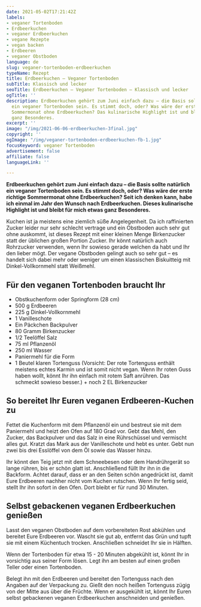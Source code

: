 ```yaml
---
date: 2021-05-02T17:21:42Z
labels:
- veganer Tortenboden
- Erdbeerkuchen
- veganer Erdbeerkuchen
- vegane Rezepte
- vegan backen
- Erdbeeren
- veganer Obstboden
language: de
slug: veganer-tortenboden-erdbeerkuchen
typeName: Rezept
title: Erdbeerkuchen – Veganer Tortenboden
subTitle: Klassisch und lecker
seoTitle: Erdbeerkuchen – Veganer Tortenboden – Klassisch und lecker
ogTitle: ''
description: Erdbeerkuchen gehört zum Juni einfach dazu – die Basis sollte natürlich
  ein veganer Tortenboden sein. Es stimmt doch, oder? Was wäre der erste richtige
  Sommermonat ohne Erdbeerkuchen? Das kulinarische Highlight ist und bleibt etwas
  ganz Besonderes.
excerpt: ''
image: "/img/2021-06-06-erdbeerkuchen-3final.jpg"
copyright: ''
ogImage: "/img/veganer-tortenboden-erdbeerkuchen-fb-1.jpg"
focusKeyword: veganer Tortenboden
advertisement: false
affiliate: false
languageLink: ''

---
```

**Erdbeerkuchen gehört zum Juni einfach dazu – die Basis sollte natürlich ein veganer Tortenboden sein. Es stimmt doch, oder? Was wäre der erste richtige Sommermonat ohne Erdbeerkuchen? Seit ich denken kann, habe ich einmal im Jahr den Wunsch nach Erdbeerkuchen. Dieses kulinarische Highlight ist und bleibt für mich etwas ganz Besonderes.**

Kuchen ist ja meistens eine ziemlich süße Angelegenheit. Da ich raffinierten Zucker leider nur sehr schlecht vertrage und ein Obstboden auch sehr gut ohne auskommt, ist dieses Rezept mit einer kleinen Menge Birkenzucker statt der üblichen großen Portion Zucker. Ihr könnt natürlich auch Rohrzucker verwenden, wenn Ihr sowieso gerade welchen da habt und Ihr den lieber mögt. Der vegane Obstboden gelingt auch so sehr gut – es handelt sich dabei mehr oder weniger um einen klassischen Biskuitteig mit Dinkel-Vollkornmehl statt Weißmehl.

## Für den veganen Tortenboden braucht Ihr

- Obstkuchenform oder Springform (28 cm)
- 500 g Erdbeeren
- 225 g Dinkel-Vollkornmehl
- 1 Vanilleschote
- Ein Päckchen Backpulver
- 80 Gramm Birkenzucker
- 1/2 Teelöffel Salz
- 75 ml Pflanzenöl
- 250 ml Wasser
- Paniermehl für die Form
- 1 Beutel klaren Tortenguss (Vorsicht: Der rote Tortenguss enthält meistens echtes Karmin und ist somit nicht vegan. Wenn Ihr roten Guss haben wollt, könnt Ihr ihn einfach mit rotem Saft anrühren. Das schmeckt sowieso besser.) + noch 2 EL Birkenzucker

## So bereitet Ihr Euren veganen Erdbeeren-Kuchen zu

Fettet die Kuchenform mit dem Pflanzenöl ein und bestreut sie mit dem Paniermehl und heizt den Ofen auf 180 Grad vor. Gebt das Mehl, den Zucker, das Backpulver und das Salz in eine Rührschüssel und vermischt alles gut. Kratzt das Mark aus der Vanilleschote und hebt es unter. Gebt nun zwei bis drei Esslöffel von dem Öl sowie das Wasser hinzu. 

Ihr könnt den Teig jetzt mit dem Schneebesen   oder dem Handrührgerät so lange rühren, bis er schön glatt ist. Anschließend füllt Ihr ihn in die Backform. Achtet darauf, dass er an den Seiten schön angedrückt ist, damit Eure Erdbeeren nachher nicht vom Kuchen rutschen. Wenn Ihr fertig seid, stellt Ihr ihn sofort in den Ofen. Dort bleibt er für rund 30 Minuten.

## Selbst gebackenen veganen Erdbeerkuchen genießen

Lasst den veganen Obstboden auf dem vorbereiteten Rost abkühlen und bereitet Eure Erdbeeren vor. Wascht sie gut ab, entfernt das Grün und tupft sie mit einem Küchentuch trocken. Anschließen schneidet Ihr sie in Hälften.

Wenn der Tortenboden für etwa 15 - 20 Minuten abgekühlt ist, könnt Ihr in vorsichtig aus seiner Form lösen. Legt ihn am besten auf einen großen Teller oder einen Tortenboden.

Belegt ihn mit den Erdbeeren und bereitet den Tortenguss nach den Angaben auf der Verpackung zu. Gießt den noch heißen Tortenguss zügig von der Mitte aus über die Früchte. Wenn er ausgekühlt ist, könnt Ihr Euren selbst gebackenen veganen Erdbeerkuchen anschneiden und genießen.

<Gallery name="veganer-tortenboden-erdbeerkuchen" />